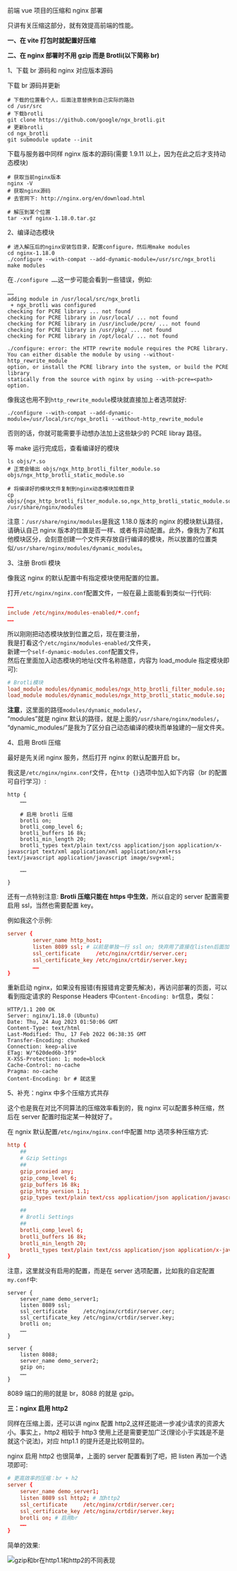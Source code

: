 前端 vue 项目的压缩和 nginx 部署

只讲有关压缩这部分，就有效提高前端的性能。

**一、在 vite 打包时就配置好压缩**

**二、在 nginx 部署时不用 gzip 而是 Brotli(以下简称 br)**

1、下载 br 源码和 nginx 对应版本源码

下载 br 源码并更新

```shell
# 下载的位置看个人，后面注意替换到自己实际的路劲
cd /usr/src
# 下载brotli
git clone https://github.com/google/ngx_brotli.git
# 更新brotli
cd ngx_brotli
git submodule update --init
```

下载与服务器中同样 nginx 版本的源码(需要 1.9.11 以上，因为在此之后才支持动态模块)

```shell
# 获取当前nginx版本
nginx -V
# 获取nginx源码
# 去官网下: http://nginx.org/en/download.html

# 解压到某个位置
tar -xvf nginx-1.18.0.tar.gz
```

2、编译动态模块

```shell
# 进入解压后的nginx安装包目录，配置configure，然后用make modules
cd nginx-1.18.0
./configure --with-compat --add-dynamic-module=/usr/src/ngx_brotli
make modules
```

在`./configure ……`这一步可能会看到一些错误，例如:

```
……
adding module in /usr/local/src/ngx_brotli
 + ngx_brotli was configured
checking for PCRE library ... not found
checking for PCRE library in /usr/local/ ... not found
checking for PCRE library in /usr/include/pcre/ ... not found
checking for PCRE library in /usr/pkg/ ... not found
checking for PCRE library in /opt/local/ ... not found

./configure: error: the HTTP rewrite module requires the PCRE library.
You can either disable the module by using --without-http_rewrite_module
option, or install the PCRE library into the system, or build the PCRE library
statically from the source with nginx by using --with-pcre=<path> option.
```

像我这也用不到`http_rewrite_module`模块就直接加上者选项就好:

```shell
./configure --with-compat --add-dynamic-module=/usr/local/src/ngx_brotli --without-http_rewrite_module
```

否则的话，你就可能需要手动想办法加上这些缺少的 PCRE libray 路径。

等 make 运行完成后，查看编译好的模块

```shell
ls objs/*.so
# 正常会输出 objs/ngx_http_brotli_filter_module.so  objs/ngx_http_brotli_static_module.so

# 将编译好的模块文件复制到nginx动态模块加载目录
cp objs/{ngx_http_brotli_filter_module.so,ngx_http_brotli_static_module.so} /usr/share/nginx/modules
```

注意：`/usr/share/nginx/modules`是我这 1.18.0 版本的 nginx 的模块默认路径，请确认自己 nginx 版本的位置是否一样、或者有异动配置。此外，像我为了和其他模块区分，会刻意创建一个文件夹存放自行编译的模块，所以放置的位置类似`/usr/share/nginx/modules/dynamic_modules`。

3、注册 Brotli 模块

像我这 nginx 的默认配置中有指定模块使用配置的位置。

打开`/etc/nginx/nginx.conf`配置文件，一般在最上面能看到类似一行代码:

```conf
……
include /etc/nginx/modules-enabled/*.conf;
……
```

所以刚刚把动态模块放到位置之后，现在要注册，  
我是打看这个`/etc/nginx/modules-enabled/`文件夹，  
新建一个`self-dynamic-modules.conf`配置文件，  
然后在里面加入动态模块的地址(文件名称随意，内容为 load_module 指定模块即可):

```conf
# Brotli模块
load_module modules/dynamic_modules/ngx_http_brotli_filter_module.so;
load_module modules/dynamic_modules/ngx_http_brotli_static_module.so;
```

**注意**，这里面的路径`modules/dynamic_modules/`，  
“modules”就是 nginx 默认的路径，就是上面的`/usr/share/nginx/modules/`，  
“dynamic_modules/”是我为了区分自己动态编译的模块而单独建的一层文件夹。

4、启用 Brotli 压缩

最好是先关闭 nginx 服务，然后打开 nginx 的默认配置开启 br。

我这是`/etc/nginx/nginx.conf`文件，在`http {}`选项中加入如下内容（br 的配置可自行学习）:

```cong
http {
    ……

    # 启用 brotli 压缩
	brotli on;
    brotli_comp_level 6;
    brotli_buffers 16 8k;
    brotli_min_length 20;
    brotli_types text/plain text/css application/json application/x-javascript text/xml application/xml application/xml+rss text/javascript application/javascript image/svg+xml;

    ……

}

```

还有一点特别注意: **Brotli 压缩只能在 https 中生效**，所以自定的 server 配置需要启用 ssl，当然也需要配置 key。

例如我这个示例:

```conf
server {
        server_name http_host;
        listen 8089 ssl; # 以前是单独一行 ssl on; 快弃用了直接在listen后面加 ssl 就好了
        ssl_certificate     /etc/nginx/crtdir/server.cer;
        ssl_certificate_key /etc/nginx/crtdir/server.key;
        ……
}
```

重新启动 nginx，如果没有报错(有报错肯定要先解决)，再访问部署的页面，可以看到指定请求的 Response Headers 中`Content-Encoding: br`信息，类似：

```
HTTP/1.1 200 OK
Server: nginx/1.18.0 (Ubuntu)
Date: Thu, 24 Aug 2023 01:50:06 GMT
Content-Type: text/html
Last-Modified: Thu, 17 Feb 2022 06:38:35 GMT
Transfer-Encoding: chunked
Connection: keep-alive
ETag: W/"620ded6b-3f9"
X-XSS-Protection: 1; mode=block
Cache-Control: no-cache
Pragma: no-cache
Content-Encoding: br # 就这里
```

5、补充：nginx 中多个压缩方式共存

这个也是我在对比不同算法的压缩效率看到的，我 nginx 可以配置多种压缩，然后在 server 配置时指定某一种就好了。

在 ngnix 默认配置`/etc/nginx/nginx.conf`中配置 http 选项多种压缩方式:

```conf
http {
    ##
	# Gzip Settings
	##
	gzip_proxied any;
	gzip_comp_level 6;
	gzip_buffers 16 8k;
	gzip_http_version 1.1;
	gzip_types text/plain text/css application/json application/javascript text/xml application/xml application/xml+rss text/javascript;

    ##
	# Brotli Settings
	##
    brotli_comp_level 6;
    brotli_buffers 16 8k;
    brotli_min_length 20;
    brotli_types text/plain text/css application/json application/x-javascript text/xml application/xml application/xml+rss text/javascript application/javascript image/svg+xml;
}
```

注意，这里就没有启用的配置，而是在 server 选项配置，比如我的自定配置`my.conf`中:

```
server {
	server_name demo_server1;
    listen 8089 ssl;
    ssl_certificate     /etc/nginx/crtdir/server.cer;
    ssl_certificate_key /etc/nginx/crtdir/server.key;
    brotli on;
    ……
}

server {
	listen 8088;
	server_name demo_server2;
    gzip on;
    ……
}
```

8089 端口的用的就是 br，8088 的就是 gzip。

**三：nginx 启用 http2**

同样在压缩上面，还可以讲 nginx 配置 http2,这样还能进一步减少请求的资源大小。事实上，http2 相较于 http3 使用上还是需要更加广泛(理论小于实践是不是就这个说法)，对应 http1.1 的提升还是比较明显的。

nginx 启用 http2 也很简单，上面的 server 配置看到了吧，把 listen 再加一个选项即可:

```conf
# 更高效率的压缩：br + h2
server {
	server_name demo_server1;
    listen 8089 ssl http2; # 加http2
    ssl_certificate     /etc/nginx/crtdir/server.cer;
    ssl_certificate_key /etc/nginx/crtdir/server.key;
    brotli on; # 启用br
    ……
}
```

简单的效果:

![gzip和br在http1.1和http2的不同表现](./pictures-others/nginx-config/gzip和br在http1.1和http2的不同表现.png)
